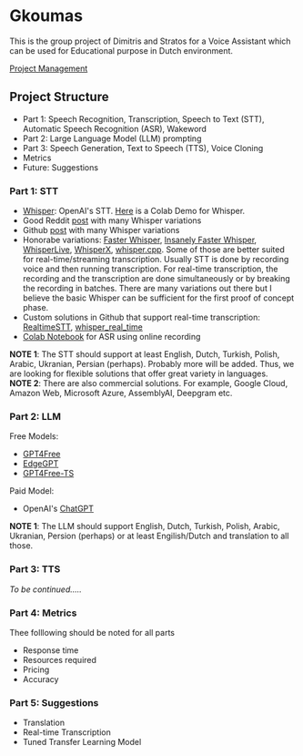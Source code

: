 # Gkoumas
This is the group project of Dimitris and Stratos for a Voice Assistant which can be used for Educational purpose in Dutch environment.

[Project Management](https://docs.google.com/spreadsheets/d/1Mk_LopbRcgjdDRA6spxBz9kBBXhoJNzxNEPxIUwL0a8/edit?usp=sharing)

## Project Structure ##
* Part 1: Speech Recognition, Transcription, Speech to Text (STT), Automatic Speech Recognition (ASR), Wakeword
* Part 2: Large Language Model (LLM) prompting
* Part 3: Speech Generation, Text to Speech (TTS), Voice Cloning
* Metrics
* Future: Suggestions

### Part 1: STT ###
* [Whisper](https://github.com/openai/whisper): OpenAI's STT. [Here](https://colab.research.google.com/github/petewarden/openai-whisper-webapp/blob/main/OpenAI_Whisper_ASR_Demo.ipynb) is a Colab Demo for Whisper.
* Good Reddit [post](https://www.reddit.com/r/MachineLearning/comments/14xxg6i/d_what_is_the_most_efficient_version_of_openai/) with many Whisper variations
* Github [post](https://github.com/sindresorhus/awesome-whisper#readme) with many Whisper variations
* Honorabe variations: [Faster Whisper](https://github.com/SYSTRAN/faster-whisper), [Insanely Faster Whisper](https://github.com/Vaibhavs10/insanely-fast-whisper), [WhisperLive](https://github.com/collabora/WhisperLive), [WhisperX](https://github.com/m-bain/whisperX/tree/main), [whisper.cpp](https://github.com/ggerganov/whisper.cpp). Some of those are better suited for real-time/streaming transcription. Usually STT is done by recording voice and then running transcription. For real-time transcription, the recording and the transcription are done simultaneously or by breaking the recording in batches. There are many variations out there but I believe the basic Whisper can be sufficient for the first proof of concept phase.
* Custom solutions in Github that support real-time transcription: [RealtimeSTT](https://github.com/KoljaB/RealtimeSTT), [whisper_real_time](https://github.com/davabase/whisper_real_time)
* [Colab Notebook](https://colab.research.google.com/drive/1Z6VIRZ_sX314hyev3Gm5gBqvm1wQVo-a#scrollTo=xuKJ4wBU6gxx) for ASR using online recording

__NOTE 1__: The STT should support at least English, Dutch, Turkish, Polish, Arabic, Ukranian, Persian (perhaps). Probably more will be added. Thus, we are looking for flexible solutions that offer great variety in languages. <br />
__NOTE 2__: There are also commercial solutions. For example, Google Cloud, Amazon Web, Microsoft Azure, AssemblyAI, Deepgram etc.

### Part 2: LLM ###
Free Models: <br />
* [GPT4Free](https://github.com/xtekky/gpt4free)
* [EdgeGPT](https://github.com/acheong08/EdgeGPT)
* [GPT4Free-TS](https://github.com/xiangsx/gpt4free-ts)

Paid Model: <br />
* OpenAI's [ChatGPT](https://platform.openai.com/docs/quickstart)

__NOTE 1__: The LLM should support English, Dutch, Turkish, Polish, Arabic, Ukranian, Persion (perhaps) or at least Engilish/Dutch and translation to all those. <br />

### Part 3: TTS ###

_To be continued....._

### Part 4: Metrics ###
Thee folllowing should be noted for all parts
* Response time
* Resources required
* Pricing
* Accuracy

### Part 5: Suggestions ###
* Translation
* Real-time Transcription
* Tuned Transfer Learning Model


